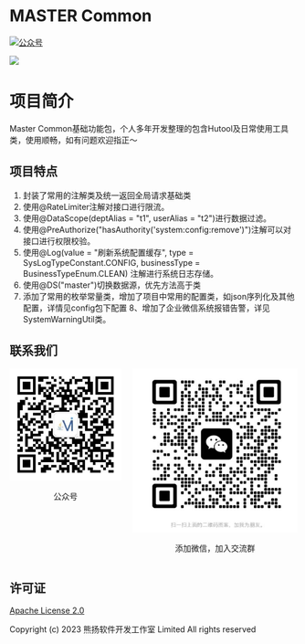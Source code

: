 # MASTER Common

<p>
    <a href="#联系我们"><img src="https://img.shields.io/badge/%E5%85%AC%E4%BC%97%E5%8F%B7-%E5%A4%A7%E5%B8%88%E5%AD%A6Java-blue" alt="公众号"></a>
</p>

![](https://img.shields.io/badge/SpringBoot-2.3.7-brightgreen.svg)

# 项目简介
Master Common基础功能包，个人多年开发整理的包含Hutool及日常使用工具类，使用顺畅，如有问题欢迎指正～

## 项目特点
1. 封装了常用的注解类及统一返回全局请求基础类
2. 使用@RateLimiter注解对接口进行限流。
3. 使用@DataScope(deptAlias = "t1", userAlias = "t2")进行数据过滤。
4. 使用@PreAuthorize("hasAuthority('system:config:remove')")注解可以对接口进行权限校验。
5. 使用@Log(value = "刷新系统配置缓存", type = SysLogTypeConstant.CONFIG, businessType = BusinessTypeEnum.CLEAN)
   注解进行系统日志存储。
6. 使用@DS("master")切换数据源，优先方法高于类
7. 添加了常用的枚举常量类，增加了项目中常用的配置类，如json序列化及其他配置，详情见config包下配置
8、增加了企业微信系统报错告警，详见SystemWarningUtil类。
## 联系我们

<div style="display: flex; gap: 20px;">
	<div style="text-align: center">
		<img style="max-width: 100%" src="./doc/file/mpqrcode.jpg" alt="公众号" />
		<p>公众号</p>
	</div>
	<div style="text-align: center">
		<img style="max-width: 100%" src="./doc/file/wxcode.jpg" alt="微信" />
		<p>添加微信，加入交流群</p>
	</div>
</div>

## 许可证

[Apache License 2.0](./LICENSE)

Copyright (c) 2023 熊扬软件开发工作室 Limited All rights reserved
